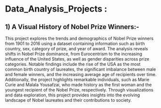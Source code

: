 # Data_Analysis_Projects :

## 1) A Visual History of Nobel Prize Winners:-

This project explores the trends and demographics of Nobel Prize winners from 1901 to 2016 using a dataset containing information such as birth country, sex, category of prize, and year of award. The analysis reveals shifts in Nobel Prize dominance, from Eurocentrism to the increasing influence of the United States, as well as gender disparities across prize categories. Notable findings include the rise of the USA as the most common birth country of laureates, the significant imbalance between male and female winners, and the increasing average age of recipients over time. Additionally, the project highlights remarkable individuals, such as Marie Curie and Malala Yousafzai, who made history as the first woman and the youngest recipient of the Nobel Prize, respectively. Through visualizations and data exploration, this project provides insights into the evolving landscape of Nobel laureates and their contributions to society.

